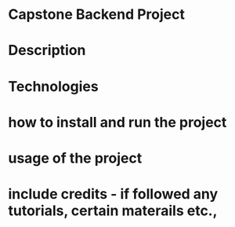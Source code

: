 # Capstone Backend Project

# Description


# Technologies

# how to install and run the project

# usage of the project

# include credits - if followed any tutorials, certain materails etc.,